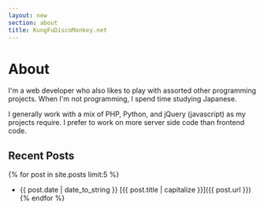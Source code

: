 ```yaml
---
layout: new
section: about
title: KungFuDiscoMonkey.net
---
```

# About
I'm a web developer who also likes to play with assorted other programming projects.  When I'm not programming, I spend time studying Japanese.

I generally work with a mix of PHP, Python, and jQuery (javascript) as my projects require.  I prefer to work on more server side code than frontend code.

## Recent Posts
{% for post in site.posts limit:5 %}
 * {{ post.date | date_to_string }} [{{ post.title | capitalize }}]({{ post.url }})
{% endfor %}
